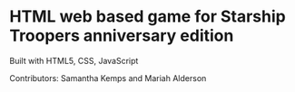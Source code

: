 # HTML web based game for Starship Troopers anniversary edition

Built with HTML5, CSS, JavaScript

Contributors: Samantha Kemps and Mariah Alderson
